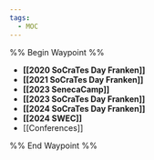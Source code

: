 ```yaml
---
tags:
  - MOC
---
```


%% Begin Waypoint %%
- **[[2020 SoCraTes Day Franken]]**
- **[[2021 SoCraTes Day Franken]]**
- **[[2023 SenecaCamp]]**
- **[[2023 SoCraTes Day Franken]]**
- **[[2024 SoCraTes Day Franken]]**
- **[[2024 SWEC]]**
- [[Conferences]]

%% End Waypoint %%
